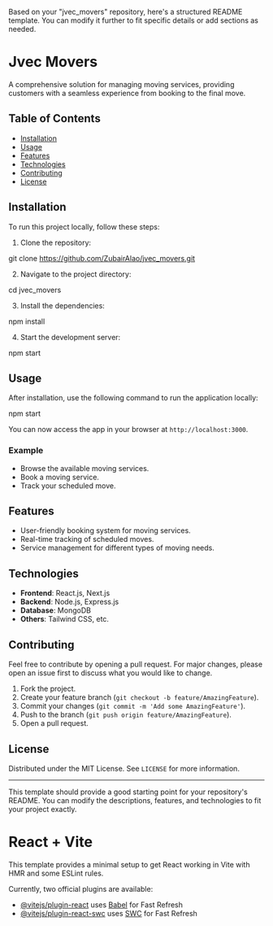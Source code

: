 Based on your "jvec_movers" repository, here's a structured README template. You can modify it further to fit specific details or add sections as needed.
# Jvec Movers

A comprehensive solution for managing moving services, providing customers with a seamless experience from booking to the final move.

## Table of Contents

- [Installation](#installation)
- [Usage](#usage)
- [Features](#features)
- [Technologies](#technologies)
- [Contributing](#contributing)
- [License](#license)

## Installation

To run this project locally, follow these steps:

1. Clone the repository:


git clone https://github.com/ZubairAlao/jvec_movers.git


2. Navigate to the project directory:


cd jvec_movers


3. Install the dependencies:


npm install


4. Start the development server:


npm start


## Usage

After installation, use the following command to run the application locally:


npm start


You can now access the app in your browser at `http://localhost:3000`.

### Example

- Browse the available moving services.
- Book a moving service.
- Track your scheduled move.

## Features

- User-friendly booking system for moving services.
- Real-time tracking of scheduled moves.
- Service management for different types of moving needs.

## Technologies

- **Frontend**: React.js, Next.js
- **Backend**: Node.js, Express.js
- **Database**: MongoDB
- **Others**: Tailwind CSS, etc.

## Contributing

Feel free to contribute by opening a pull request. For major changes, please open an issue first to discuss what you would like to change.

1. Fork the project.
2. Create your feature branch (`git checkout -b feature/AmazingFeature`).
3. Commit your changes (`git commit -m 'Add some AmazingFeature'`).
4. Push to the branch (`git push origin feature/AmazingFeature`).
5. Open a pull request.

## License

Distributed under the MIT License. See `LICENSE` for more information.

---

This template should provide a good starting point for your repository's README. You can modify the descriptions, features, and technologies to fit your project exactly.


# React + Vite

This template provides a minimal setup to get React working in Vite with HMR and some ESLint rules.

Currently, two official plugins are available:

- [@vitejs/plugin-react](https://github.com/vitejs/vite-plugin-react/blob/main/packages/plugin-react/README.md) uses [Babel](https://babeljs.io/) for Fast Refresh
- [@vitejs/plugin-react-swc](https://github.com/vitejs/vite-plugin-react-swc) uses [SWC](https://swc.rs/) for Fast Refresh
